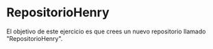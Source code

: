 # RepositorioHenry
El objetivo de este ejercicio es que crees un nuevo repositorio llamado "RepositorioHenry".

